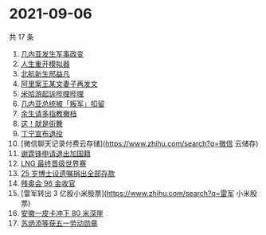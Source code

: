 # 2021-09-06

共 17 条

<!-- BEGIN -->
<!-- 最后更新时间 Mon Sep 06 2021 14:08:13 GMT+0800 (China Standard Time) -->

1. [几内亚发生军事政变](https://www.zhihu.com/search?q=几内亚)
1. [人生重开模拟器](https://www.zhihu.com/search?q=人生重开模拟器)
1. [北航新生邢益凡](https://www.zhihu.com/search?q=邢益凡)
1. [阿里案王某文妻子再发文](https://www.zhihu.com/search?q=王某文妻子)
1. [米哈游起诉哔哩哔哩](https://www.zhihu.com/search?q=哔哩哔哩)
1. [几内亚总统被「叛军」扣留](https://www.zhihu.com/search?q=几内亚)
1. [余生请多指教撤档](https://www.zhihu.com/search?q=余生请多指教)
1. [这！就是街舞](https://www.zhihu.com/search?q=这就是街舞)
1. [丁宁宣布退役](https://www.zhihu.com/search?q=丁宁)
1. [微信聊天记录付费云存储](https://www.zhihu.com/search?q=微信 云储存)
1. [谢霆锋申请退出加国籍](https://www.zhihu.com/search?q=谢霆锋)
1. [LNG 最终晋级世界赛](https://www.zhihu.com/search?q=lng)
1. [25 岁博士设遗嘱捐出全部存款](https://www.zhihu.com/search?q=博士捐出全部存款)
1. [残奥会 96 金收官](https://www.zhihu.com/search?q=东京残奥会)
1. [雷军转出 3 亿股小米股票](https://www.zhihu.com/search?q=雷军 小米股票)
1. [安徽一皮卡冲下 80 米深崖](https://www.zhihu.com/search?q=安徽太湖)
1. [苏炳添等获五一劳动勋章](https://www.zhihu.com/search?q=五一劳动勋章)

<!-- END -->
